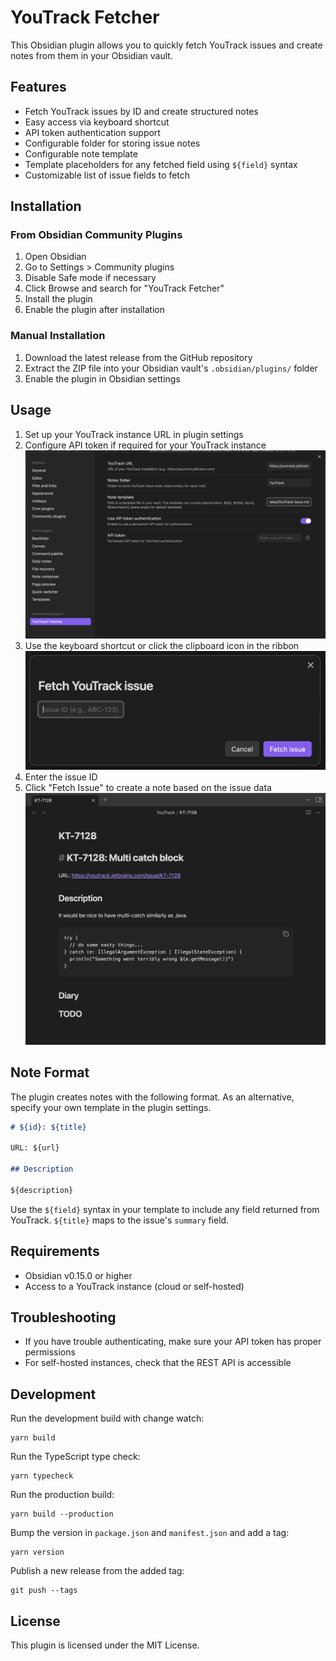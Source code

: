 # YouTrack Fetcher

This Obsidian plugin allows you to quickly fetch YouTrack issues and create notes from them in your Obsidian vault.

## Features

- Fetch YouTrack issues by ID and create structured notes
- Easy access via keyboard shortcut
- API token authentication support
- Configurable folder for storing issue notes
- Configurable note template
- Template placeholders for any fetched field using `${field}` syntax
- Customizable list of issue fields to fetch

## Installation

### From Obsidian Community Plugins

1. Open Obsidian
2. Go to Settings > Community plugins
3. Disable Safe mode if necessary
4. Click Browse and search for "YouTrack Fetcher"
5. Install the plugin
6. Enable the plugin after installation

### Manual Installation

1. Download the latest release from the GitHub repository
2. Extract the ZIP file into your Obsidian vault's `.obsidian/plugins/` folder
3. Enable the plugin in Obsidian settings

## Usage

1. Set up your YouTrack instance URL in plugin settings
2. Configure API token if required for your YouTrack instance
   ![plugin settings](images/settings.png "Plugin Settings")
3. Use the keyboard shortcut or click the clipboard icon in the ribbon
   ![fetch issue window](images/modal.png "Fetch Issue Window")
4. Enter the issue ID
5. Click "Fetch Issue" to create a note based on the issue data
   ![fetched issue](images/fetched.png "Fetched Issue")

## Note Format

The plugin creates notes with the following format. As an alternative, specify your own template in the plugin settings.

```markdown
# ${id}: ${title}

URL: ${url}

## Description

${description}
```

Use the `${field}` syntax in your template to include any field returned from YouTrack. `${title}` maps to the issue's `summary` field.

## Requirements

- Obsidian v0.15.0 or higher
- Access to a YouTrack instance (cloud or self-hosted)

## Troubleshooting

- If you have trouble authenticating, make sure your API token has proper permissions
- For self-hosted instances, check that the REST API is accessible

## Development

Run the development build with change watch:

```shell
yarn build
```

Run the TypeScript type check:

```shell
yarn typecheck
```

Run the production build:

```shell
yarn build --production
```

Bump the version in `package.json` and `manifest.json` and add a tag:

```shell
yarn version
```

Publish a new release from the added tag:

```shell
git push --tags
```

## License

This plugin is licensed under the MIT License.
